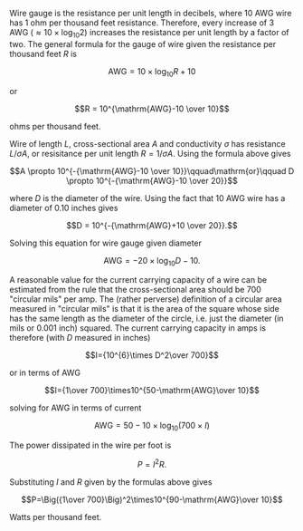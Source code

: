 Wire gauge is the resistance per unit length in decibels, where 10 AWG
wire has 1 ohm per thousand feet resistance. Therefore, every increase
of 3 AWG ($\approx 10\times\log_{10}2$) increases the resistance per
unit length by a factor of two. The general formula for the gauge of
wire given the resistance per thousand feet $R$ is

$$\mathrm{AWG} = 10 \times\log_{10}R + 10$$

or

$$R = 10^{\mathrm{AWG}-10 \over 10}$$

ohms per thousand feet.

Wire of length $L$, cross-sectional area $A$ and conductivity $\sigma$
has resistance $L/\sigma A$, or resisitance per unit length $R =
1/\sigma A$. Using the formula above gives

$$A \propto 10^{-{\mathrm{AWG}-10 \over 10}}\qquad\mathrm{or}\qquad 
  D \propto 10^{-{\mathrm{AWG}-10 \over 20}}$$

where $D$ is the diameter of the wire. Using the fact that 10 AWG wire
has a diameter of 0.10 inches gives

$$D = 10^{-{\mathrm{AWG}+10 \over 20}}.$$

Solving this equation for wire gauge given diameter

$$\mathrm{AWG}=-20\times\log_{10} D - 10.$$

A reasonable value for the current carrying capacity of a wire can be
estimated from the rule that the cross-sectional area should be 700
"circular mils" per amp. The (rather perverse) definition of a circular
area measured in "circular mils" is that it is the area of the square
whose side has the same length as the diameter of the circle, i.e. just
the diameter (in mils or 0.001 inch) squared. The current carrying
capacity in amps is therefore (with $D$ measured in inches)

$$I={10^{6}\times D^2\over 700}$$

or in terms of AWG

$$I={1\over 700}\times10^{50-\mathrm{AWG}\over 10}$$

solving for AWG in terms of current

$$\mathrm{AWG}=50 - 10\times\log_{10}(700\times I)$$

The power dissipated in the wire per foot is

$$P=I^2R.$$

Substituting $I$ and $R$ given by the formulas above gives

$$P=\Big({1\over 700}\Big)^2\times10^{90-\mathrm{AWG}\over 10}$$

Watts per thousand feet.

